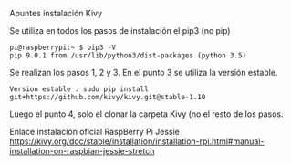 Apuntes instalación Kivy

Se utiliza en todos los pasos de instalación el pip3 (no pip) 

    pi@raspberrypi:~ $ pip3 -V
    pip 9.0.1 from /usr/lib/python3/dist-packages (python 3.5)

Se realizan los pasos 1, 2 y 3. En el punto 3 se utiliza la versión estable.

    Version estable : sudo pip install git+https://github.com/kivy/kivy.git@stable-1.10

Luego el punto 4, solo el clonar la carpeta Kivy (no el resto de los pasos.

Enlace instalación oficial RaspBerry Pi Jessie https://kivy.org/doc/stable/installation/installation-rpi.html#manual-installation-on-raspbian-jessie-stretch

